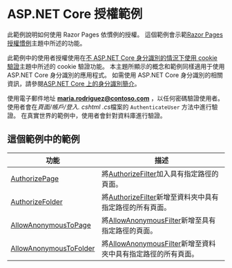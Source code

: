 # <a name="aspnet-core-authorization-sample"></a>ASP.NET Core 授權範例

此範例說明如何使用 Razor Pages 依慣例的授權。 這個範例會示範[Razor Pages 授權慣例](https://docs.microsoft.com/aspnet/core/security/authorization/razor-pages-authorization)主題中所述的功能。

此範例中的使用者授權使用在[不 ASP.NET Core 身分識別的情況下使用 cookie 驗證](https://docs.microsoft.com/aspnet/core/security/authentication/cookie)主題中所述的 cookie 驗證功能。 本主題所顯示的概念和範例同樣適用于使用 ASP.NET Core 身分識別的應用程式。 如需使用 ASP.NET Core 身分識別的相關資訊，請參閱[ASP.NET Core 上的身分識別簡介](https://docs.microsoft.com/aspnet/core/security/authentication/identity)。

使用電子郵件地址 **maria.rodriguez@contoso.com** ，以任何密碼驗證使用者。 使用者會在*頁面/帳戶/登入. cshtml .cs*檔案的 `AuthenticateUser` 方法中進行驗證。 在真實世界的範例中，使用者會針對資料庫進行驗證。

## <a name="examples-in-this-sample"></a>這個範例中的範例

| 功能 | 描述 |
| --- | --- |
| [AuthorizePage](https://docs.microsoft.com/dotnet/api/microsoft.extensions.dependencyinjection.pageconventioncollectionextensions.authorizepage) | 將[AuthorizeFilter](https://docs.microsoft.com/dotnet/api/microsoft.aspnetcore.mvc.authorization.authorizefilter)加入具有指定路徑的頁面。 |
| [AuthorizeFolder](https://docs.microsoft.com/dotnet/api/microsoft.extensions.dependencyinjection.pageconventioncollectionextensions.authorizefolder) | 將[AuthorizeFilter](https://docs.microsoft.com/dotnet/api/microsoft.aspnetcore.mvc.authorization.authorizefilter)新增至資料夾中具有指定路徑的所有頁面。 |
| [AllowAnonymousToPage](https://docs.microsoft.com/dotnet/api/microsoft.extensions.dependencyinjection.pageconventioncollectionextensions.allowanonymoustopage) | 將[AllowAnonymousFilter](https://docs.microsoft.com/dotnet/api/microsoft.aspnetcore.mvc.authorization.allowanonymousfilter)新增至具有指定路徑的頁面。 |
| [AllowAnonymousToFolder](https://docs.microsoft.com/dotnet/api/microsoft.extensions.dependencyinjection.pageconventioncollectionextensions.allowanonymoustofolder) | 將[AllowAnonymousFilter](https://docs.microsoft.com/dotnet/api/microsoft.aspnetcore.mvc.authorization.allowanonymousfilter)新增至資料夾中具有指定路徑的所有頁面。 |
